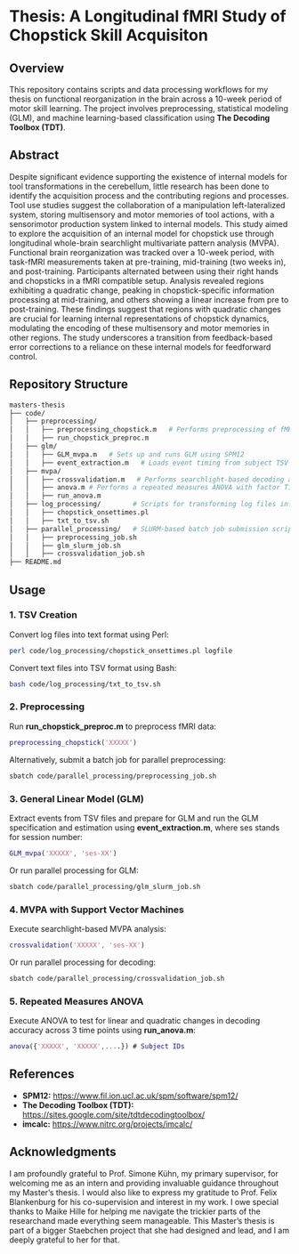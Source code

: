 
# Thesis: A Longitudinal fMRI Study of Chopstick Skill Acquisiton 

##  Overview
This repository contains scripts and data processing workflows for my thesis on functional reorganization in the brain across a 10-week period of motor skill learning. The project involves preprocessing, statistical modeling (GLM), and machine learning-based classification using **The Decoding Toolbox (TDT)**.

##  Abstract
Despite significant evidence supporting the existence of internal models for tool transformations in the cerebellum, little research has been done to identify the acquisition process and the contributing regions and processes. Tool use studies suggest the collaboration of a manipulation left-lateralized system, storing multisensory and motor memories of tool actions, with a sensorimotor production system linked to internal models. This study aimed to explore the acquisition of an internal model for chopstick use through longitudinal whole-brain searchlight multivariate pattern analysis (MVPA). Functional brain reorganization was tracked over a 10-week period, with task-fMRI measurements taken at pre-training, mid-training (two weeks in), and post-training. Participants alternated between using their right hands and chopsticks in a fMRI compatible setup. Analysis revealed regions exhibiting a quadratic change, peaking in chopstick-specific information processing at mid-training, and others showing a linear increase from pre to post-training. These findings suggest that regions with quadratic changes are crucial for learning internal representations of chopstick dynamics, modulating the encoding of these multisensory and motor memories in other regions. The study underscores a transition from feedback-based error corrections to a reliance on these internal models for feedforward control.

## Repository Structure
```bash
masters-thesis
├── code/
│   ├── preprocessing/         
│   │   ├── preprocessing_chopstick.m   # Performs preprocessing of fMRI data using SPM12
│   │   ├── run_chopstick_preproc.m           
│   ├── glm/                  
│   │   ├── GLM_mvpa.m   # Sets up and runs GLM using SPM12
│   │   ├── event_extraction.m   # Loads event timing from subject TSV files, extracts motion regressors, computes framewise displacement 
│   ├── mvpa/             
│   │   ├── crossvalidation.m   # Performs searchlight-based decoding analysis using TDT 
│   │   ├── anova.m # Performs a repeated measures ANOVA with factor Time
│   │   ├── run_anova.m 
│   ├── log_processing/        # Scripts for transforming log files into usable formats
│   │   ├── chopstick_onsettimes.pl   
│   │   ├── txt_to_tsv.sh  
│   ├── parallel_processing/   # SLURM-based batch job submission scripts
│   │   ├── preprocessing_job.sh   
│   │   ├── glm_slurm_job.sh             
│   │   ├── crossvalidation_job.sh       
├── README.md                 
```

## Usage
### **1. TSV Creation**
Convert log files into text format using Perl:
```bash
perl code/log_processing/chopstick_onsettimes.pl logfile
```
Convert text files into TSV format using Bash:
```bash
bash code/log_processing/txt_to_tsv.sh
```

### **2. Preprocessing**
Run **run_chopstick_preproc.m** to preprocess fMRI data:
```matlab
preprocessing_chopstick('XXXXX')
```
Alternatively, submit a batch job for parallel preprocessing:
```bash
sbatch code/parallel_processing/preprocessing_job.sh
```

### **3. General Linear Model (GLM)**
Extract events from TSV files and prepare for GLM and run the GLM specification and estimation using **event_extraction.m**, where ses stands for session number:
```matlab
GLM_mvpa('XXXXX', 'ses-XX')
```
Or run parallel processing for GLM:
```bash
sbatch code/parallel_processing/glm_slurm_job.sh
```


### **4. MVPA with Support Vector Machines**
Execute searchlight-based MVPA analysis:
```matlab
crossvalidation('XXXXX', 'ses-XX')
```
Or run parallel processing for decoding:
```bash
sbatch code/parallel_processing/crossvalidation_job.sh
```

### **5. Repeated Measures ANOVA**
Execute ANOVA to test for linear and quadratic changes in decoding accuracy across 3 time points using **run_anova.m**:
```matlab
anova({'XXXXX', 'XXXXX',....}) # Subject IDs
```


##  References
- **SPM12:** https://www.fil.ion.ucl.ac.uk/spm/software/spm12/
- **The Decoding Toolbox (TDT):** https://sites.google.com/site/tdtdecodingtoolbox/
- **imcalc:** https://www.nitrc.org/projects/imcalc/

##  Acknowledgments
I am profoundly grateful to Prof. Simone Kühn, my primary supervisor, for welcoming me as an intern and providing invaluable guidance throughout my Master’s thesis. I would also like to express my gratitude to Prof. Felix Blankenburg for his co-supervision and interest in my work.
I owe special thanks to Maike Hille for helping me navigate the trickier parts of the researchand made everything seem manageable. This Master’s thesis is part of a bigger Staebchen project that she had designed and lead, and I am deeply grateful to her for that. 


